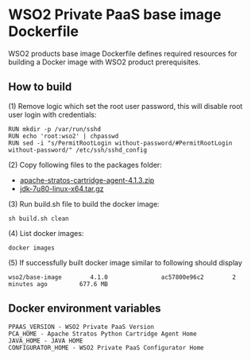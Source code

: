 # WSO2 Private PaaS base image Dockerfile

WSO2 products base image Dockerfile defines required resources for building a Docker image with WSO2 product prerequisites.

## How to build

(1) Remove logic which set the root user password, this will disable root user login with credentials:
```
RUN mkdir -p /var/run/sshd
RUN echo 'root:wso2' | chpasswd
RUN sed -i "s/PermitRootLogin without-password/#PermitRootLogin without-password/" /etc/ssh/sshd_config
```

(2) Copy following files to the packages folder:

* [apache-stratos-cartridge-agent-4.1.3.zip ](http://www.apache.org/dyn/closer.cgi/stratos)
* [jdk-7u80-linux-x64.tar.gz](http://www.oracle.com/technetwork/java/javase/downloads/jdk7-downloads-1880260.html)

(3)  Run build.sh file to build the docker image:
```
sh build.sh clean
```

(4) List docker images:
```
docker images
```
(5) If successfully built docker image similar to following should display
```
wso2/base-image        4.1.0               ac57800e96c2        2 minutes ago         677.6 MB
```
## Docker environment variables
```
PPAAS_VERSION - WSO2 Private PaaS Version
PCA_HOME - Apache Stratos Python Cartridge Agent Home
JAVA_HOME - JAVA HOME
CONFIGURATOR_HOME - WSO2 Private PaaS Configurator Home
```